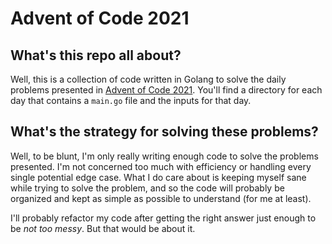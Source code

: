 # Advent of Code 2021

## What's this repo all about?

Well, this is a collection of code written in Golang to solve the daily problems presented
in [Advent of Code 2021](https://adventofcode.com/2021). You'll find a directory for each day that contains a `main.go`
file and the inputs for that day.

## What's the strategy for solving these problems?

Well, to be blunt, I'm only really writing enough code to solve the problems presented. I'm not concerned too much with
efficiency or handling every single potential edge case. What I do care about is keeping myself sane while trying to
solve the problem, and so the code will probably be organized and kept as simple as possible to understand (for me at
least).

I'll probably refactor my code after getting the right answer just enough to be *not too messy*. But that would be about
it.
